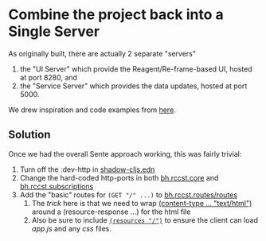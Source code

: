 # Combine the project back into a Single Server

As originally built, there are actually 2 separate "servers"

1. the "UI Server" which provide the Reagent/Re-frame-based UI, hosted at port 8280, and
2. the "Service Server" which provides the data updates, hosted at port 5000.

We drew inspiration and code examples from [here](https://github.com/DavidVujic/sente-with-reagent-and-re-frame).

## Solution

Once we had the overall Sente approach working, this was fairly trivial:

1. Turn off the :dev-http in [shadow-cljs.edn](https://github.com/cawasser/rccst/blob/ffcb5a3a5cb8fbb390a1455032a478889a6ea90e/shadow-cljs.edn#L5)
2. Change the hard-coded http-ports in both [bh.rccst.core](https://github.com/cawasser/rccst/blob/ffcb5a3a5cb8fbb390a1455032a478889a6ea90e/src/clj/bh/rccst/core.clj#L12) and [bh.rccst.subscriptions](https://github.com/cawasser/rccst/blob/ffcb5a3a5cb8fbb390a1455032a478889a6ea90e/src/cljs/bh/rccst/subscriptions.cljs#L32)
3. Add the "basic" routes for `(GET "/" ...)` to [bh.rccst.routes/routes](https://github.com/cawasser/rccst/blob/ffcb5a3a5cb8fbb390a1455032a478889a6ea90e/src/clj/bh/rccst/routes.clj#L15)
   1. The _trick_ here is that we need to wrap [(content-type ... "text/html")](https://github.com/cawasser/rccst/blob/ffcb5a3a5cb8fbb390a1455032a478889a6ea90e/src/clj/bh/rccst/routes.clj#L15) around a (resource-response ...) for the html file
   2. Also be sure to include [`(resources "/")`](https://github.com/cawasser/rccst/blob/ffcb5a3a5cb8fbb390a1455032a478889a6ea90e/src/clj/bh/rccst/routes.clj#L18) to ensure the client can load _app.js_ and any _css_ files.


